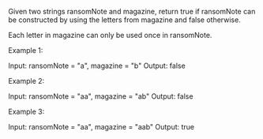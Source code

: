 Given two strings ransomNote and magazine, return true if ransomNote can be constructed by using the letters from magazine and false otherwise.

Each letter in magazine can only be used once in ransomNote.

 

Example 1:

Input: ransomNote = "a", magazine = "b"
Output: false

Example 2:

Input: ransomNote = "aa", magazine = "ab"
Output: false

Example 3:

Input: ransomNote = "aa", magazine = "aab"
Output: true

 